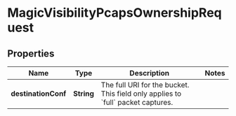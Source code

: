 

# MagicVisibilityPcapsOwnershipRequest


## Properties

| Name | Type | Description | Notes |
|------------ | ------------- | ------------- | -------------|
|**destinationConf** | **String** | The full URI for the bucket. This field only applies to &#x60;full&#x60; packet captures. |  |



